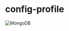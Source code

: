 # config-profile

![MongoDB](https://img.shields.io/badge/MongoDB-%234ea94b.svg?style=for-the-badge&logo=mongodb&logoColor=white)
